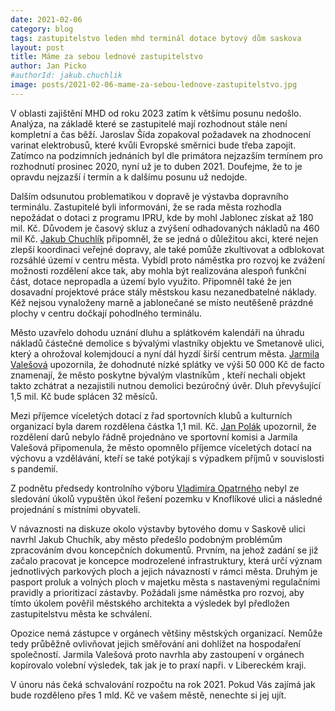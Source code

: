 ```yaml
---
date: 2021-02-06
category: blog
tags: zastupitelstvo leden mhd terminál dotace bytový dům saskova
layout: post
title: Máme za sebou lednové zastupitelstvo
author: Jan Picko
#authorId: jakub.chuchlik
image: posts/2021-02-06-mame-za-sebou-lednove-zastupitelstvo.jpg
---
```

V oblasti zajištění MHD od roku 2023 zatím k většímu posunu nedošlo. Analýza, na základě které se zastupitelé mají rozhodnout stále není kompletní a čas běží. Jaroslav Šída zopakoval požadavek na zhodnocení varinat elektrobusů, které kvůli Evropské směrnici bude třeba zapojit. Zatímco na podzimních jednáních byl dle primátora nejzazším termínem pro rozhodnutí prosinec 2020, nyní už je to duben 2021. Doufejme, že to  je opravdu nejzazší í termín a k dalšímu posunu už nedojde.

Dalším odsunutou problematikou v dopravě je výstavba dopravního terminálu. Zastupitelé byli informováni, že se rada města rozhodla nepožádat o dotaci z programu IPRU, kde by mohl Jablonec získat až 180 mil. Kč. Důvodem je časový skluz a zvýšení odhadovaných nákladů na  460 mil Kč. [Jakub Chuchlík](/lide/jakub-chuchlik) připomněl, že se jedná o důležitou akci, které nejen zlepší koordinaci veřejné dopravy, ale také pomůže zkultivovat a odblokovat rozsáhlé území v centru města.  Vybídl proto náměstka pro rozvoj ke zvážení možnosti rozdělení akce tak, aby mohla být realizována alespoň funkční část, dotace nepropadla a území bylo využito. Připomněl také že jen dosavadní projektové práce stály městskou kasu nezanedbatelné náklady. Kéž nejsou vynaloženy marně a jablonečané se místo neutěšeně prázdné plochy v centru dočkají pohodlného terminálu.

Město uzavřelo dohodu uznání dluhu a splátkovém kalendáři na úhradu nákladů částečné demolice s bývalými vlastníky objektu ve Smetanově ulici, který a ohrožoval kolemjdoucí a nyní dál hyzdí širší centrum města. [Jarmila Valešová](/lide/jarmila-valesova) upozornila, že dohodnuté nízké splátky ve výši 50 000 Kč de facto znamenají, že město poskytne bývalým vlastníkům , kteří nechali objekt takto zchátrat a nezajistili nutnou demolici bezúročný úvěr. Dluh převyšující 1,5 mil. Kč bude splácen 32 měsíců. 

Mezi příjemce víceletých dotací z řad sportovních klubů a kulturních organizací byla darem rozdělena částka 1,1 mil. Kč. [Jan Polák](/lide/jan-polak) upozornil, že rozdělení darů nebylo řádně projednáno ve sportovní komisi a Jarmila Valešová připomenula, že město opomnělo příjemce víceletých dotací na výchovu a vzdělávání, kteří se také potýkají s výpadkem příjmů v souvislosti s pandemií.

Z podnětu předsedy kontrolního výboru [Vladimíra Opatrného](/lide/vladimir-opatrny) nebyl ze sledování úkolů vypuštěn úkol řešení pozemku v Knoflíkové ulici a následné projednání s místními obyvateli.

V návaznosti na diskuze okolo výstavby bytového domu v Saskově ulici navrhl Jakub Chuchík, aby město předešlo podobným problémům zpracováním dvou koncepčních dokumentů. Prvním, na jehož zadání se již začalo pracovat je koncepce modrozelené infrastruktury, která určí význam jednotlivých parkových ploch a jejich návazností v rámci města. Druhým je pasport proluk a volných ploch v majetku města s nastavenými regulačními pravidly a prioritizací zástavby. Požádali jsme náměstka pro rozvoj, aby tímto úkolem pověřil městského architekta a výsledek byl předložen zastupitelstvu města ke schválení. 

Opozice nemá zástupce v orgánech většiny městských organizací. Nemůže tedy průběžně ovlivňovat jejich směřování ani dohlížet na hospodaření společností. Jarmila Valešová proto navrhla aby zastoupení v orgánech kopírovalo volební výsledek, tak jak je to praxí napři. v Libereckém kraji.

V únoru nás čeká schvalování rozpočtu na rok 2021. Pokud Vás zajímá jak bude rozděleno přes 1 mld. Kč ve vašem městě, nenechte si jej ujít.
